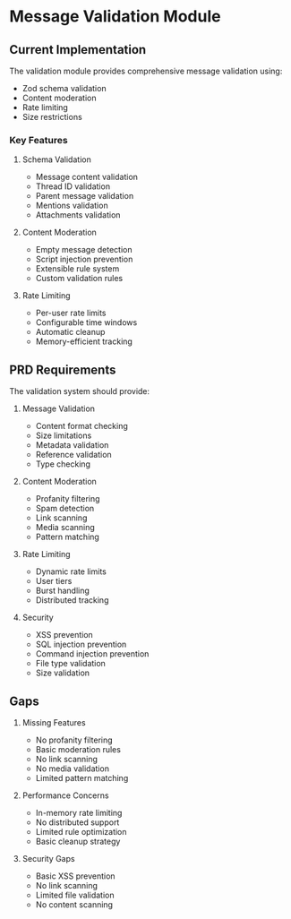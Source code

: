 # Message Validation Module

## Current Implementation

The validation module provides comprehensive message validation using:
- Zod schema validation
- Content moderation
- Rate limiting
- Size restrictions

### Key Features
1. Schema Validation
   - Message content validation
   - Thread ID validation
   - Parent message validation
   - Mentions validation
   - Attachments validation

2. Content Moderation
   - Empty message detection
   - Script injection prevention
   - Extensible rule system
   - Custom validation rules

3. Rate Limiting
   - Per-user rate limits
   - Configurable time windows
   - Automatic cleanup
   - Memory-efficient tracking

## PRD Requirements

The validation system should provide:
1. Message Validation
   - Content format checking
   - Size limitations
   - Metadata validation
   - Reference validation
   - Type checking

2. Content Moderation
   - Profanity filtering
   - Spam detection
   - Link scanning
   - Media scanning
   - Pattern matching

3. Rate Limiting
   - Dynamic rate limits
   - User tiers
   - Burst handling
   - Distributed tracking

4. Security
   - XSS prevention
   - SQL injection prevention
   - Command injection prevention
   - File type validation
   - Size validation

## Gaps

1. Missing Features
   - No profanity filtering
   - Basic moderation rules
   - No link scanning
   - No media validation
   - Limited pattern matching

2. Performance Concerns
   - In-memory rate limiting
   - No distributed support
   - Limited rule optimization
   - Basic cleanup strategy

3. Security Gaps
   - Basic XSS prevention
   - No link scanning
   - Limited file validation
   - No content scanning 